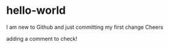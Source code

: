# hello-world

I am new to Github and just committing my first change
Cheers

adding a comment to check!
